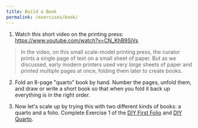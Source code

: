 ```yaml
---
title: Build a Book
permalink: /exercises/book/
---
```


1. Watch this short video on the printing press: <https://www.youtube.com/watch?v=CN_KhB9SjVs>

>In the video, on this small scale-model printing press, the curator prints a single page of text on a small sheet of paper. But as we discussed, early modern printers used very *large* sheets of paper and printed multiple pages at once, folding them later to create books.

2. Fold an 8-page "quarto" book by hand. Number the pages, unfold them, and draw or write a short book so that when you fold it back up everything is in the right order. 

3. Now let's scale up by trying this with two different kinds of books: a quarto and a folio. Complete Exercise 1 of the [DIY First Folio](https://diyfirstfolio.folger.edu/) and [DIY Quarto](https://diyquarto.folger.edu/).
